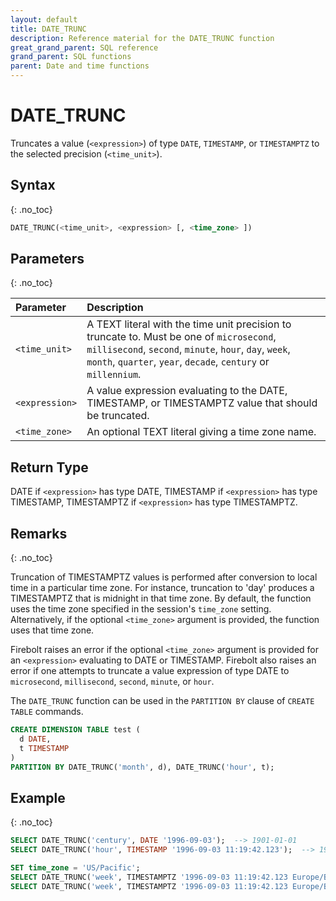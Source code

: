 ```yaml
---
layout: default
title: DATE_TRUNC
description: Reference material for the DATE_TRUNC function
great_grand_parent: SQL reference
grand_parent: SQL functions
parent: Date and time functions
---
```


# DATE_TRUNC

Truncates a value (`<expression>`) of type `DATE`, `TIMESTAMP`, or `TIMESTAMPTZ` to the selected precision (`<time_unit>`).

## Syntax
{: .no_toc}

```sql
DATE_TRUNC(<time_unit>, <expression> [, <time_zone> ])
```

## Parameters
{: .no_toc}

| Parameter      | Description                                                                                                                                                                                                          |
| :------------- | :------------------------------------------------------------------------------------------------------------------------------------------------------------------------------------------------------------------- |
| `<time_unit>`  | A TEXT literal with the time unit precision to truncate to. Must be one of `microsecond`, `millisecond`, `second`, `minute`, `hour`, `day`, `week`, `month`, `quarter`, `year`, `decade`, `century` or `millennium`. |
| `<expression>` | A value expression evaluating to the DATE, TIMESTAMP, or TIMESTAMPTZ value that should be truncated.                                                                                                                 |
| `<time_zone>`  | An optional TEXT literal giving a time zone name.                                                                                                                                                                    |

## Return Type

DATE if `<expression>` has type DATE, TIMESTAMP if `<expression>` has type TIMESTAMP, TIMESTAMPTZ if `<expression>` has type TIMESTAMPTZ.

## Remarks
{: .no_toc}

Truncation of TIMESTAMPTZ values is performed after conversion to local time in a particular time zone.
For instance, truncation to 'day' produces a TIMESTAMPTZ that is midnight in that time zone.
By default, the function uses the time zone specified in the session's `time_zone` setting.
Alternatively, if the optional `<time_zone>` argument is provided, the function uses that time zone.

Firebolt raises an error if the optional `<time_zone>` argument is provided for an `<expression>` evaluating to DATE or TIMESTAMP.
Firebolt also raises an error if one attempts to truncate a value expression of type DATE to `microsecond`, `millisecond`, `second`, `minute`, or `hour`.

The `DATE_TRUNC` function can be used in the `PARTITION BY` clause of `CREATE TABLE` commands.

```sql
CREATE DIMENSION TABLE test (
  d DATE,
  t TIMESTAMP
)
PARTITION BY DATE_TRUNC('month', d), DATE_TRUNC('hour', t);
```

## Example
{: .no_toc}

```sql
SELECT DATE_TRUNC('century', DATE '1996-09-03');  --> 1901-01-01
SELECT DATE_TRUNC('hour', TIMESTAMP '1996-09-03 11:19:42.123');  --> 1996-09-03 11:00:00

SET time_zone = 'US/Pacific';
SELECT DATE_TRUNC('week', TIMESTAMPTZ '1996-09-03 11:19:42.123 Europe/Berlin');  --> 1996-09-02 00:00:00-07
SELECT DATE_TRUNC('week', TIMESTAMPTZ '1996-09-03 11:19:42.123 Europe/Berlin', 'Europe/Berlin');  --> 1996-09-01 15:00:00-07
```
